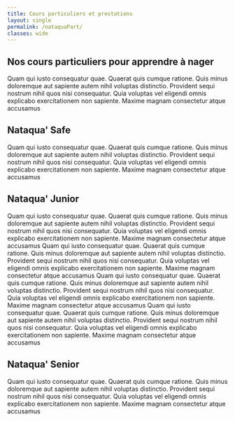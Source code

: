 ```yaml
---
title: Cours particuliers et prestations
layout: single
permalink: /nataquaPart/
classes: wide
---
```

<a name="coursPrestations"></a>

## Nos cours particuliers pour apprendre à nager


Quam qui iusto consequatur quae. Quaerat quis cumque ratione. Quis minus doloremque aut sapiente autem nihil voluptas distinctio. Provident sequi nostrum nihil quos nisi consequatur. Quia voluptas vel eligendi omnis explicabo exercitationem non sapiente. Maxime magnam consectetur atque accusamus 

<a name="nataquaSafe"></a>

## Nataqua' Safe


Quam qui iusto consequatur quae. Quaerat quis cumque ratione. Quis minus doloremque aut sapiente autem nihil voluptas distinctio. Provident sequi nostrum nihil quos nisi consequatur. Quia voluptas vel eligendi omnis explicabo exercitationem non sapiente. Maxime magnam consectetur atque accusamus 

<a name="nataquaJunior"></a>

## Nataqua' Junior


Quam qui iusto consequatur quae. Quaerat quis cumque ratione. Quis minus doloremque aut sapiente autem nihil voluptas distinctio. Provident sequi nostrum nihil quos nisi consequatur. Quia voluptas vel eligendi omnis explicabo exercitationem non sapiente. Maxime magnam consectetur atque accusamus 
Quam qui iusto consequatur quae. Quaerat quis cumque ratione. Quis minus doloremque aut sapiente autem nihil voluptas distinctio. Provident sequi nostrum nihil quos nisi consequatur. Quia voluptas vel eligendi omnis explicabo exercitationem non sapiente. Maxime magnam consectetur atque accusamus 
Quam qui iusto consequatur quae. Quaerat quis cumque ratione. Quis minus doloremque aut sapiente autem nihil voluptas distinctio. Provident sequi nostrum nihil quos nisi consequatur. Quia voluptas vel eligendi omnis explicabo exercitationem non sapiente. Maxime magnam consectetur atque accusamus 
Quam qui iusto consequatur quae. Quaerat quis cumque ratione. Quis minus doloremque aut sapiente autem nihil voluptas distinctio. Provident sequi nostrum nihil quos nisi consequatur. Quia voluptas vel eligendi omnis explicabo exercitationem non sapiente. Maxime magnam consectetur atque accusamus


<a name="nataquaSenior"></a>

## Nataqua' Senior


Quam qui iusto consequatur quae. Quaerat quis cumque ratione. Quis minus doloremque aut sapiente autem nihil voluptas distinctio. Provident sequi nostrum nihil quos nisi consequatur. Quia voluptas vel eligendi omnis explicabo exercitationem non sapiente. Maxime magnam consectetur atque accusamus 

<a name="nataquaThem"></a>

